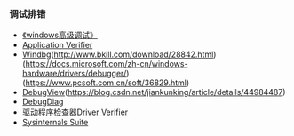 
### 调试排错
- [《windows高级调试》]()
- [Application Verifier]()
- [Windbg](http://www.windbg.org/)(http://www.bkill.com/download/28842.html)(https://docs.microsoft.com/zh-cn/windows-hardware/drivers/debugger/)(https://www.pcsoft.com.cn/soft/36829.html)
- [DebugView](https://docs.microsoft.com/zh-cn/sysinternals/downloads/debugview)(https://blog.csdn.net/jiankunking/article/details/44984487)
- [DebugDiag]()
- [驱动程序检查器Driver Verifier](https://docs.microsoft.com/zh-tw/windows-hardware/drivers/devtest/driver-verifier?redirectedfrom=MSDN)
- [Sysinternals Suite](https://docs.microsoft.com/zh-cn/sysinternals/downloads/sysinternals-suite)

